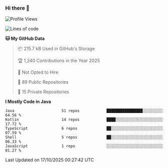 ### Hi there 👋


<!--START_SECTION:waka-->
![Profile Views](http://img.shields.io/badge/Profile%20Views-2-blue)

![Lines of code](https://img.shields.io/badge/From%20Hello%20World%20I%27ve%20Written-6.5%20million%20lines%20of%20code-blue)

**🐱 My GitHub Data** 

> 📦 215.7 kB Used in GitHub's Storage 
 > 
> 🏆 1,240 Contributions in the Year 2025
 > 
> 🚫 Not Opted to Hire
 > 
> 📜 89 Public Repositories 
 > 
> 🔑 15 Private Repositories 
 > 
**I Mostly Code in Java** 

```text
Java                     51 repos            ████████████████░░░░░░░░░   64.56 % 
Kotlin                   14 repos            ████░░░░░░░░░░░░░░░░░░░░░   17.72 % 
TypeScript               6 repos             ██░░░░░░░░░░░░░░░░░░░░░░░   07.59 % 
Shell                    5 repos             ██░░░░░░░░░░░░░░░░░░░░░░░   06.33 % 
JavaScript               1 repo              ░░░░░░░░░░░░░░░░░░░░░░░░░   01.27 % 
```




 Last Updated on 17/10/2025 00:27:42 UTC
<!--END_SECTION:waka-->
